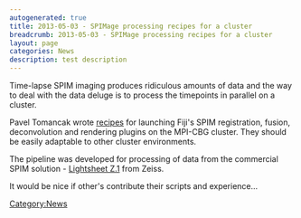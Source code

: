 ```yaml
---
autogenerated: true
title: 2013-05-03 - SPIMage processing recipes for a cluster
breadcrumb: 2013-05-03 - SPIMage processing recipes for a cluster
layout: page
categories: News
description: test description
---
```


Time-lapse SPIM imaging produces ridiculous amounts of data and the way to deal with the data deluge is to process the timepoints in parallel on a cluster.

Pavel Tomancak wrote [recipes](SPIM_Registration_on_cluster "wikilink") for launching Fiji's SPIM registration, fusion, deconvolution and rendering plugins on the MPI-CBG cluster. They should be easily adaptable to other cluster environments.

The pipeline was developed for processing of data from the commercial SPIM solution - [Lightsheet Z.1](http://microscopy.zeiss.com/microscopy/en_de/products/imaging-systems/lightsheet-z-1.html) from Zeiss.

It would be nice if other's contribute their scripts and experience...

[Category:News](Category_News "wikilink")
